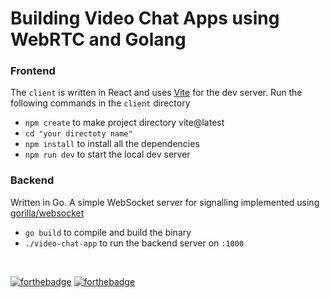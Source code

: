 # Building Video Chat Apps using WebRTC and Golang

### Frontend

The `client` is written in React and uses [Vite](https://vitejs.dev/) for the dev server. Run the following commands in the `client` directory

* `npm create` to make project directory vite@latest
* `cd "your directoty name"`
* `npm install` to install all the dependencies
* `npm run dev` to start the local dev server

### Backend

Written in Go. A simple WebSocket server for signalling implemented using 
[gorilla/websocket](https://github.com/gorilla/websocket)

* `go build` to compile and build the binary
* `./video-chat-app` to run the backend server on `:1000`

<br>

[![forthebadge](https://forthebadge.com/images/badges/made-with-go.svg)](https://forthebadge.com)
[![forthebadge](https://forthebadge.com/images/badges/made-with-javascript.svg)](https://forthebadge.com)
